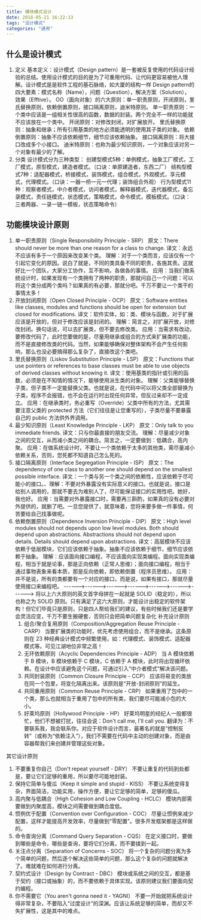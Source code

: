 ```yaml
---
title: 模块模式设计
date: 2018-05-21 16:22:13
tags: "设计模式"
categories: "通用"
---
```

## 什么是设计模式
1. 定义
基本定义：设计模式（Design pattern）是一套被反复使用的代码设计经验的总结。使用设计模式的目的是为了可重用代码、让代码更容易被他人理解。设计模式是是软件工程的基石脉络，如大厦的结构一样
Design pattern的四大要素：模式名称（Name），问题（Question），解决方案（Solution），效果（Efftive）。
OO（面向对象）的六大原则：单一职责原则，开闭原则，里氏替换原则，依赖倒置原则，接口隔离原则，迪米特原则。
			单一职责原则：一个类中应该是一组相关性很高的函数，数据的封装。两个完全不一样的功能就不应该放在一个类中。
			开闭原则：对修改封闭，对扩展放开。
			里氏替换原则：抽象和继承；所有引用基类的地方必须能透明的使用其子类的对象。
			依赖倒置原则：抽象不应该依赖细节，细节应该依赖抽象。
			接口隔离原则：将大接口改成多个小接口。
			迪米特原则：也称为最少知识原则，一个对象应该对另一个对象有最少的了解。
2. 分类
设计模式分为三种类型：
		创建型模式5种：单例模式，抽象工厂模式，工厂模式，原型模式，建造者模式。（口诀：单原建造者，东西二厂）
		结构型模式7种：适配器模式，桥接模式，装饰模式，组合模式，外观模式，享元模式，代理模式。（口诀：一器一桥一元一代理；装饰组合外观）
		行为型模式11种：观察者模式，中介者模式，访问者模式，解释器模式，迭代器模式，备忘录模式，责任链模式，状态模式，策略模式，命令模式，模板模式。（口诀：三者两器、一录一链一模板，状态策略命令）
## 功能模块设计原则 ##
1. 单一职责原则（Single Responsibility Principle - SRP）
		原文：There should never be more than one reason for a class to change.
		译文：永远不应该有多于一个原因来改变某个类。
		理解：对于一个类而言，应该仅有一个引起它变化的原因。说白了就是，不同的类具备不同的职责，各施其责。这就好比一个团队，大家分工协作，互不影响，各做各的事情。
		应用：当我们做系统设计时，如果发现有一个类拥有了两种的职责，那就问自己一个问题：可以将这个类分成两个类吗？如果真的有必要，那就分吧。千万不要让一个类干的事情太多！
2. 开放封闭原则（Open Closed Principle - OCP）
		原文：Software entities like classes, modules and functions should be open for extension but closed for modifications.
		译文：软件实体，如：类、模块与函数，对于扩展应该是开放的，但对于修改应该是封闭的。
		理解：简言之，对扩展开放，对修改封闭。换句话说，可以去扩展类，但不要去修改类。
		应用：当需求有改动，要修改代码了，此时您要做的是，尽量用继承或组合的方式来扩展类的功能，而不是直接修改类的代码。当然，如果能够确保对整体架构不会产生任何影响，那么也没必要搞得那么复杂了，直接改这个类吧。
3. 里氏替换原则（Liskov Substitution Principle - LSP）
		原文：Functions that use pointers or references to base classes must be able to use objects of derived classes without knowing it.
		译文：使用基类的指针或引用的函数，必须是在不知情的情况下，能够使用派生类的对象。
		理解：父类能够替换子类，但子类不一定能替换父类。也就是说，在代码中可以将父类全部替换为子类，程序不会报错，也不会在运行时出现任何异常，但反过来却不一定成立。
		应用：在继承类时，务必重写（Override）父类中所有的方法，尤其需要注意父类的 protected 方法（它们往往是让您重写的），子类尽量不要暴露自己的 public 方法供外界调用。
4. 最少知识原则（Least Knowledge Principle - LKP）
		原文：Only talk to you immediate friends.
		译文：只与你最直接的朋友交流。
		理解：尽量减少对象之间的交互，从而减小类之间的耦合。简言之，一定要做到：低耦合，高内聚。
		应用：在做系统设计时，不要让一个类依赖于太多的其他类，需尽量减小依赖关系，否则，您死都不知道自己怎么死的。
5. 接口隔离原则（Interface Segregation Principle - ISP）
		原文：The dependency of one class to another one should depend on the smallest possible interface.
		译文：一个类与另一个类之间的依赖性，应该依赖于尽可能小的接口。、理解：不要对外暴露没有实际意义的接口。也就是说，接口是给别人调用的，那就不要去为难别人了，尽可能保证接口的实用性吧。她好，我也好。
		应用：当需要对外暴露接口时，需要再三斟酌，如果真的没有必要对外提供的，就删了吧。一旦您提供了，就意味着，您将来要多做一件事情，何苦要给自己找事做呢。
6. 依赖倒置原则（Dependence Inversion Principle - DIP）
		原文：High level modules should not depends upon low level modules. Both should depend upon abstractions. Abstractions should not depend upon details. Details should depend upon abstractions.
		译文：高层模块不应该依赖于低层模块，它们应该依赖于抽象。抽象不应该依赖于细节，细节应该依赖于抽象。
		理解：应该面向接口编程，不应该面向实现类编程。面向实现类编程，相当于就是论事，那是正向依赖（正常人思维）；面向接口编程，相当于通过事物表象来看本质，那是反向依赖，即依赖倒置（程序员思维）。
		应用：并不是说，所有的类都要有一个对应的接口，而是说，如果有接口，那就尽量使用接口来编程吧。
		------>------>------>------>------>------>------>
		将以上六大原则的英文首字母拼在一起就是 SOLID（稳定的），所以也称之为 SOLID 原则。只有满足了这六大原则，才能设计出稳定的软件架构！但它们毕竟只是原则，只是四人帮给我们的建议，有些时候我们还是要学会灵活应变，千万不要生搬硬套，否则只会把简单问题复杂化
补充设计原则
	1. 组合/聚合复用原则（Composition/Aggregation Reuse Principle - CARP）
			当要扩展类的功能时，优先考虑使用组合，而不是继承。这条原则在 23 种经典设计模式中频繁使用，如：代理模式、装饰模式、适配器模式等。可见江湖地位非常之高！
	2. 无环依赖原则（Acyclic Dependencies Principle - ADP）
			当 A 模块依赖于 B 模块，B 模块依赖于 C 模块，C 依赖于 A 模块，此时将出现循环依赖。在设计中应该避免这个问题，可通过引入“中介者模式”解决该问题。
	3. 共同封装原则（Common Closure Principle - CCP）
			应该将易变的类放在同一个包里，将变化隔离出来。该原则是“开放-封闭原则”的延生。
	4. 共同重用原则（Common Reuse Principle - CRP）
			如果重用了包中的一个类，那么也就相当于重用了包中的所有类，我们要尽可能减小包的大小。
	5. 好莱坞原则（Hollywood Principle - HP）
			好莱坞明星的经纪人一般都很忙，他们不想被打扰，往往会说：Don't call me, I'll call you. 翻译为：不要联系我，我会联系你。对应于软件设计而言，最著名的就是“控制反转”（或称为“依赖注入”），我们不需要在代码中主动的创建对象，而是由容器帮我们来创建并管理这些对象。

其它设计原则
1. 不要重复你自己（Don't repeat yourself - DRY）
			不要让重复的代码到处都是，要让它们足够的重用，所以要尽可能地封装。
2. 保持它简单与傻瓜（Keep it simple and stupid - KISS）
			不要让系统变得复杂，界面简洁，功能实用，操作方便，要让它足够的简单，足够的傻瓜。
3. 高内聚与低耦合（High Cohesion and Low Coupling - HCLC）
			模块内部需要做到内聚度高，模块之间需要做到耦合度低。
4. 惯例优于配置（Convention over Configuration - COC）
			尽量让惯例来减少配置，这样才能提高开发效率，尽量做到“零配置”。很多开发框架都是这样做的。
5. 命令查询分离（Command Query Separation - CQS）
			在定义接口时，要做到哪些是命令，哪些是查询，要将它们分离，而不要揉到一起。
6. 关注点分离（Separation of Concerns - SOC）
			将一个复杂的问题分离为多个简单的问题，然后逐个解决这些简单的问题，那么这个复杂的问题就解决了。难就难在如何进行分离。
7. 契约式设计（Design by Contract - DBC）
			模块或系统之间的交互，都是基于契约（接口或抽象）的，而不要依赖于具体实现。该原则建议我们要面向契约编程。
8. 你不需要它（You aren't gonna need it - YAGNI）
			不要一开始就把系统设计得非常复杂，不要陷入“过度设计”的深渊。应该让系统足够的简单，而却又不失扩展性，这是其中的难点。